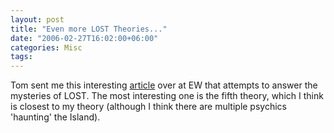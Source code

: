 ```yaml
---
layout: post
title: "Even more LOST Theories..."
date: "2006-02-27T16:02:00+06:00"
categories: Misc 
tags: 
---
```


Tom sent me this interesting <a href="http://www.ew.com/ew/article/commentary/0,6115,1162044_3_0_,00.html">article</a> over at EW that attempts to answer the mysteries of LOST. The most interesting one is the fifth theory, which I think is closest to my theory (although I think there are multiple psychics 'haunting' the Island).